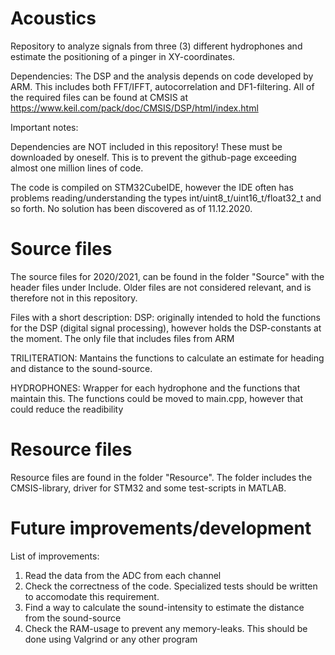 # Acoustics
Repository to analyze signals from three (3) different hydrophones and estimate the positioning of a pinger in XY-coordinates.

Dependencies:
  The DSP and the analysis depends on code developed by ARM. This includes both FFT/IFFT, autocorrelation and DF1-filtering. All of the required files can be found at CMSIS at https://www.keil.com/pack/doc/CMSIS/DSP/html/index.html


Important notes:

  Dependencies are NOT included in this repository! These must be downloaded by oneself. This is to prevent the github-page exceeding almost one million lines of code.

  The code is compiled on STM32CubeIDE, however the IDE often has problems reading/understanding the types int/uint8_t/uint16_t/float32_t and so forth. No solution has been discovered as of 11.12.2020.
  

# Source files
The source files for 2020/2021, can be found in the folder "Source" with the header files under Include. Older files are not considered relevant, and is therefore not in this repository.


Files with a short description:
  DSP: originally intended to hold the functions for the DSP (digital signal processing), however holds the DSP-constants at the moment. The only file that includes files from ARM

  TRILITERATION: Mantains the functions to calculate an estimate for heading and distance to the sound-source.

  HYDROPHONES: Wrapper for each hydrophone and the functions that maintain this. The functions could be moved to main.cpp, however that could reduce the readibility



# Resource files
Resource files are found in the folder "Resource". 
The folder includes the CMSIS-library, driver for STM32 and some test-scripts in MATLAB.



# Future improvements/development

List of improvements:
  1. Read the data from the ADC from each channel
  2. Check the correctness of the code. Specialized tests should be written to accomodate this requirement.
  3. Find a way to calculate the sound-intensity to estimate the distance from the sound-source
  4. Check the RAM-usage to prevent any memory-leaks. This should be done using Valgrind or any other program
   

